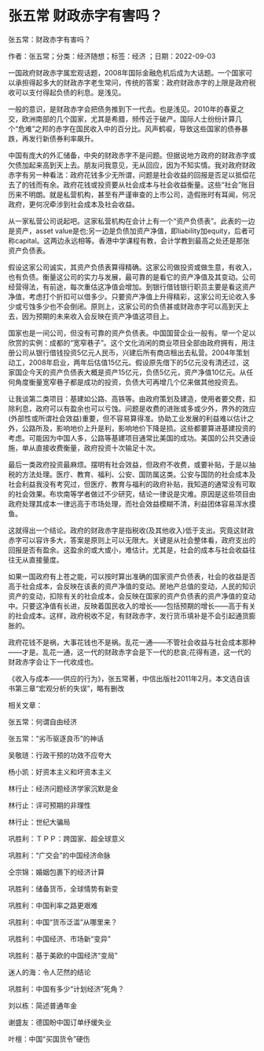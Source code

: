 # 张五常  财政赤字有害吗？    
    
张五常：财政赤字有害吗？    
作者：张五常；分类：经济随想；标签：经济 ；日期：2022-09-03    
一国政府财政赤字属宏观话题，2008年国际金融危机后成为大话题。一个国家可以承担得起多大的财政赤字老生常问，传统的答案：政府财政赤字的上限是政府税收可以支付得起负债的利息。是浅见。    
一般的意识，是财政赤字会把债务推到下一代去。也是浅见。2010年的春夏之交，欧洲南部的几个国家，尤其是希腊，频传近于破产。国际人士纷纷计算几个“危难”之邦的赤字在国民收入中的百分比。风声鹤唳，导致这些国家的债券暴跌，再发行新债券利率飙升。    
中国有庞大的外汇储备，中央的财政赤字不是问题。但据说地方政府的财政赤字或欠债加起来高到天上去。朋友问我意见，无从回应，因为不知实情。我对政府财政赤字有另一种看法：政府花钱多少无所谓，问题是社会收益的回报是否足以抵偿花去了的钱而有余。政府花钱或投资要从社会成本与社会收益衡量。这些“社会”账目历来不明朗。就是私营机构，甚至有严谨审查的上市公司，造假账时有耳闻，何况政府，更何况牵涉到社会成本及社会收益。    
从一家私营公司说起吧。这家私营机构在会计上有一个“资产负债表”。此表的一边是资产，asset value是也;另一边是负债加资产净值，即liability加equity，后者可称capital。这两边永远相等。香港中学课程有教，会计学教到最高之处还是那张资产负债表。    
假设这家公司诚实，其资产负债表算得精确。这家公司做投资或做生意，有收入，也有负债。衡量这公司的实力与发展，最可靠的是看它的资产净值及其变动。公司经营得法，有前途，每次重估这净值会增加。到银行借钱银行职员主要是看这资产净值，考虑打个折扣可以借多少。只要资产净值上升得精彩，这家公司无论收入多少或亏蚀多少也不会倒闭。原则上，这家公司的负债甚或财政赤字可以高到天上去，因为预期的未来收入会反映在资产净值这项目上。    
国家也是一间公司，但没有可靠的资产负债表。中国国营企业一般有。举一个足以欣赏的实例：成都的“宽窄巷子”。这个文化消闲的商业项目全部由政府拥有，用注册公司从银行借钱投资5亿元人民币，兴建后所有商店租出去私营。2004年策划动工，2008年启业，两年后估值15亿元。假设原先借下的5亿元没有清还过，这家国企今天的资产负债表大概是资产15亿元，负债5亿元，资产净值10亿元。从任何角度衡量宽窄巷子都是成功的投资，负债大可再增几个亿来做其他投资去。    
让我谈第二类项目：基建如公路、高铁等。由政府策划及建造，使用者要交费，扣除利息，政府可以有盈余也可以亏蚀。问题是收费的进账或多或少外，界外的效应(外部性或所谓社会效益)重要，但不容易算得准。协助工业发展的利益难以估计之外，公路所及，影响地价上升是利，影响地价下降是损。这些都要算进基建投资的考虑。可能因为中国人多，公路等基建项目通常比美国的成功。美国的公共交通设施，单从直接收费衡量，政府投资十次输足十次。    
最后一类政府投资最麻烦。摆明有社会效益，但政府不收费，或要补贴，于是以抽税的方法处理。医疗、教育、福利、公安、国防属这类。公安与国防的社会成本及社会利益我没有考究过，但医疗、教育与福利的政府补贴，我知道的通常没有可取的社会效果。布坎南等学者做过不少研究，结论一律说是灾难。原因是这些项目由政府处理其成本一律远高于市场处理，而社会效益模糊不清，利益团体容易浑水摸鱼。    
这就得出一个结论。政府的财政赤字是指税收(及其他收入)低于支出。究竟这财政赤字可以容许多大，答案是原则上可以无限大。关键是从社会整体看，政府支出的回报是否有盈余。这盈余的或大或小，难估计。尤其是，社会的成本与社会收益往往无从直接量度。    
如果一国政府有上苍之能，可以按时算出准确的国家资产负债表，社会的收益是否高于社会成本，会反映在该表的资产净值的变动。房地产总值的变动，人民的知识资产的变动，扣除有关的社会成本，会反映在国家的资产负债表的资产净值的变动中。只要这净值有长进，反映着国民收入的增长——包括预期的增长——高于有关的社会成本。这样，政府税收不足，有财政赤字，发行货币填补是不会引起通货膨胀的。    
政府花钱不是祸，大事花钱也不是祸。乱花一通——不管社会收益与社会成本那种——才是。乱花一通，这一代的财政赤字会是下一代的悲哀;花得有道，这一代的财政赤字会让下一代收成也。    
《收入与成本——供应的行为》，张五常著，中信出版社2011年2月。本文选自该书第三章“宏观分析的失误”，略有删改    
    
相关文章：    
张五常：何谓自由经济    
张五常：“劣币驱逐良币”的神话    
吴敬琏：行政干预的功效不应夸大    
杨小凯：好资本主义和坏资本主义    
林行止：经济问题经济学家沉默是金    
林行止：评可预期的非理性    
林行止：世纪大骗局    
巩胜利：ＴＰＰ：跨国家、超全球意义    
巩胜利：“广交会”的中国经济命脉    
仝宗锦：婚姻包裹下的经济计算    
巩胜利：储备货币，全球情势有新变    
巩胜利：中国利率之路更艰难    
巩胜利：中国“货币泛滥”从哪里来？    
巩胜利：中国经济、市场新“变异”    
巩胜利：基于美欧的中国经济“变局”    
迷人的海：令人茫然的结论    
巩胜利：中国有多少“计划经济”死角？    
刘以栋：简述普通年金    
谢盛友：德国盼中国订单纾缓失业    
叶檀：中国“买国货令”硬伤